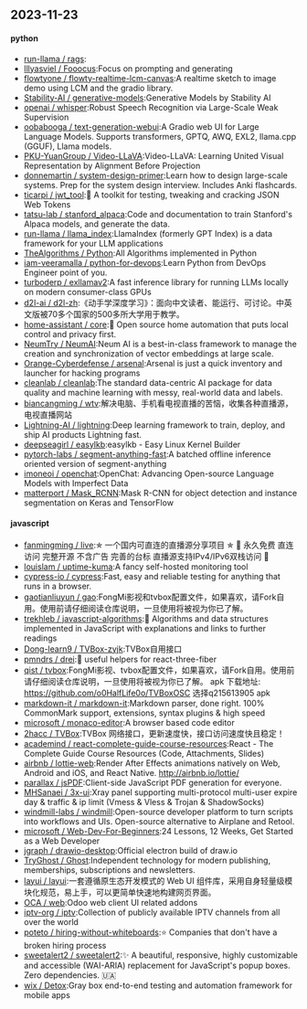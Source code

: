 ## 2023-11-23

#### python
* [run-llama / rags](https://github.com/run-llama/rags):
* [lllyasviel / Fooocus](https://github.com/lllyasviel/Fooocus):Focus on prompting and generating
* [flowtyone / flowty-realtime-lcm-canvas](https://github.com/flowtyone/flowty-realtime-lcm-canvas):A realtime sketch to image demo using LCM and the gradio library.
* [Stability-AI / generative-models](https://github.com/Stability-AI/generative-models):Generative Models by Stability AI
* [openai / whisper](https://github.com/openai/whisper):Robust Speech Recognition via Large-Scale Weak Supervision
* [oobabooga / text-generation-webui](https://github.com/oobabooga/text-generation-webui):A Gradio web UI for Large Language Models. Supports transformers, GPTQ, AWQ, EXL2, llama.cpp (GGUF), Llama models.
* [PKU-YuanGroup / Video-LLaVA](https://github.com/PKU-YuanGroup/Video-LLaVA):Video-LLaVA: Learning United Visual Representation by Alignment Before Projection
* [donnemartin / system-design-primer](https://github.com/donnemartin/system-design-primer):Learn how to design large-scale systems. Prep for the system design interview. Includes Anki flashcards.
* [ticarpi / jwt_tool](https://github.com/ticarpi/jwt_tool):🐍 A toolkit for testing, tweaking and cracking JSON Web Tokens
* [tatsu-lab / stanford_alpaca](https://github.com/tatsu-lab/stanford_alpaca):Code and documentation to train Stanford's Alpaca models, and generate the data.
* [run-llama / llama_index](https://github.com/run-llama/llama_index):LlamaIndex (formerly GPT Index) is a data framework for your LLM applications
* [TheAlgorithms / Python](https://github.com/TheAlgorithms/Python):All Algorithms implemented in Python
* [iam-veeramalla / python-for-devops](https://github.com/iam-veeramalla/python-for-devops):Learn Python from DevOps Engineer point of you.
* [turboderp / exllamav2](https://github.com/turboderp/exllamav2):A fast inference library for running LLMs locally on modern consumer-class GPUs
* [d2l-ai / d2l-zh](https://github.com/d2l-ai/d2l-zh):《动手学深度学习》：面向中文读者、能运行、可讨论。中英文版被70多个国家的500多所大学用于教学。
* [home-assistant / core](https://github.com/home-assistant/core):🏡 Open source home automation that puts local control and privacy first.
* [NeumTry / NeumAI](https://github.com/NeumTry/NeumAI):Neum AI is a best-in-class framework to manage the creation and synchronization of vector embeddings at large scale.
* [Orange-Cyberdefense / arsenal](https://github.com/Orange-Cyberdefense/arsenal):Arsenal is just a quick inventory and launcher for hacking programs
* [cleanlab / cleanlab](https://github.com/cleanlab/cleanlab):The standard data-centric AI package for data quality and machine learning with messy, real-world data and labels.
* [biancangming / wtv](https://github.com/biancangming/wtv):解决电脑、手机看电视直播的苦恼，收集各种直播源，电视直播网站
* [Lightning-AI / lightning](https://github.com/Lightning-AI/lightning):Deep learning framework to train, deploy, and ship AI products Lightning fast.
* [deepseagirl / easylkb](https://github.com/deepseagirl/easylkb):easylkb - Easy Linux Kernel Builder
* [pytorch-labs / segment-anything-fast](https://github.com/pytorch-labs/segment-anything-fast):A batched offline inference oriented version of segment-anything
* [imoneoi / openchat](https://github.com/imoneoi/openchat):OpenChat: Advancing Open-source Language Models with Imperfect Data
* [matterport / Mask_RCNN](https://github.com/matterport/Mask_RCNN):Mask R-CNN for object detection and instance segmentation on Keras and TensorFlow

#### javascript
* [fanmingming / live](https://github.com/fanmingming/live):✯ 一个国内可直连的直播源分享项目 ✯ 🔕 永久免费 直连访问 完整开源 不含广告 完善的台标 直播源支持IPv4/IPv6双栈访问 🔕
* [louislam / uptime-kuma](https://github.com/louislam/uptime-kuma):A fancy self-hosted monitoring tool
* [cypress-io / cypress](https://github.com/cypress-io/cypress):Fast, easy and reliable testing for anything that runs in a browser.
* [gaotianliuyun / gao](https://github.com/gaotianliuyun/gao):FongMi影视和tvbox配置文件，如果喜欢，请Fork自用。使用前请仔细阅读仓库说明，一旦使用将被视为你已了解。
* [trekhleb / javascript-algorithms](https://github.com/trekhleb/javascript-algorithms):📝 Algorithms and data structures implemented in JavaScript with explanations and links to further readings
* [Dong-learn9 / TVBox-zyjk](https://github.com/Dong-learn9/TVBox-zyjk):TVBox自用接口
* [pmndrs / drei](https://github.com/pmndrs/drei):🥉 useful helpers for react-three-fiber
* [qist / tvbox](https://github.com/qist/tvbox):FongMi影视、tvbox配置文件，如果喜欢，请Fork自用。使用前请仔细阅读仓库说明，一旦使用将被视为你已了解。 apk 下载地址: https://github.com/o0HalfLife0o/TVBoxOSC 选择q215613905 apk
* [markdown-it / markdown-it](https://github.com/markdown-it/markdown-it):Markdown parser, done right. 100% CommonMark support, extensions, syntax plugins & high speed
* [microsoft / monaco-editor](https://github.com/microsoft/monaco-editor):A browser based code editor
* [2hacc / TVBox](https://github.com/2hacc/TVBox):TVBox 网络接口，更新速度快，接口访问速度快且稳定！
* [academind / react-complete-guide-course-resources](https://github.com/academind/react-complete-guide-course-resources):React - The Complete Guide Course Resources (Code, Attachments, Slides)
* [airbnb / lottie-web](https://github.com/airbnb/lottie-web):Render After Effects animations natively on Web, Android and iOS, and React Native. http://airbnb.io/lottie/
* [parallax / jsPDF](https://github.com/parallax/jsPDF):Client-side JavaScript PDF generation for everyone.
* [MHSanaei / 3x-ui](https://github.com/MHSanaei/3x-ui):Xray panel supporting multi-protocol multi-user expire day & traffic & ip limit (Vmess & Vless & Trojan & ShadowSocks)
* [windmill-labs / windmill](https://github.com/windmill-labs/windmill):Open-source developer platform to turn scripts into workflows and UIs. Open-source alternative to Airplane and Retool.
* [microsoft / Web-Dev-For-Beginners](https://github.com/microsoft/Web-Dev-For-Beginners):24 Lessons, 12 Weeks, Get Started as a Web Developer
* [jgraph / drawio-desktop](https://github.com/jgraph/drawio-desktop):Official electron build of draw.io
* [TryGhost / Ghost](https://github.com/TryGhost/Ghost):Independent technology for modern publishing, memberships, subscriptions and newsletters.
* [layui / layui](https://github.com/layui/layui):一套遵循原生态开发模式的 Web UI 组件库，采用自身轻量级模块化规范，易上手，可以更简单快速地构建网页界面。
* [OCA / web](https://github.com/OCA/web):Odoo web client UI related addons
* [iptv-org / iptv](https://github.com/iptv-org/iptv):Collection of publicly available IPTV channels from all over the world
* [poteto / hiring-without-whiteboards](https://github.com/poteto/hiring-without-whiteboards):⭐️ Companies that don't have a broken hiring process
* [sweetalert2 / sweetalert2](https://github.com/sweetalert2/sweetalert2):✨ A beautiful, responsive, highly customizable and accessible (WAI-ARIA) replacement for JavaScript's popup boxes. Zero dependencies. 🇺🇦
* [wix / Detox](https://github.com/wix/Detox):Gray box end-to-end testing and automation framework for mobile apps
